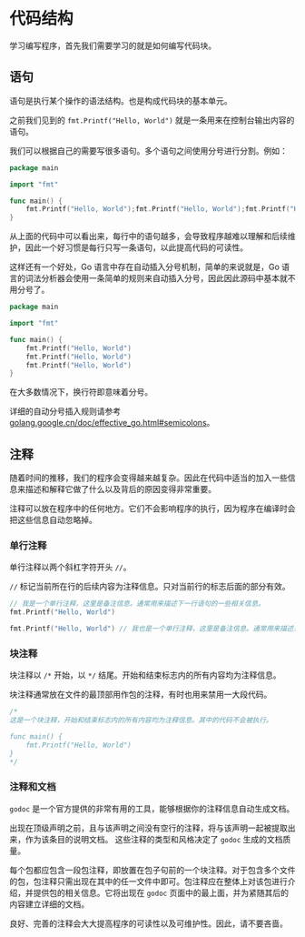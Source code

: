 # 代码结构

学习编写程序，首先我们需要学习的就是如何编写代码块。

## 语句

语句是执行某个操作的语法结构。也是构成代码块的基本单元。

之前我们见到的 `fmt.Printf("Hello, World")` 就是一条用来在控制台输出内容的语句。

我们可以根据自己的需要写很多语句。多个语句之间使用分号进行分割。例如：

```go
package main

import "fmt"

func main() {
	fmt.Printf("Hello, World");fmt.Printf("Hello, World");fmt.Printf("Hello, World");
}
```

从上面的代码中可以看出来，每行中的语句越多，会导致程序越难以理解和后续维护，因此一个好习惯是每行只写一条语句，以此提高代码的可读性。

这样还有一个好处，Go 语言中存在自动插入分号机制，简单的来说就是，Go 语言的词法分析器会使用一条简单的规则来自动插入分号，因此因此源码中基本就不用分号了。

```go
package main

import "fmt"

func main() {
	fmt.Printf("Hello, World")
	fmt.Printf("Hello, World")
	fmt.Printf("Hello, World")
}
```

在大多数情况下，换行符即意味着分号。

详细的自动分号插入规则请参考 [golang.google.cn/doc/effective_go.html#semicolons](https://golang.google.cn/doc/effective_go.html#semicolons)。

## 注释

随着时间的推移，我们的程序会变得越来越复杂。因此在代码中适当的加入一些信息来描述和解释它做了什么以及背后的原因变得非常重要。

注释可以放在程序中的任何地方。它们不会影响程序的执行，因为程序在编译时会把这些信息自动忽略掉。

### 单行注释

单行注释以两个斜杠字符开头 `//`。

`//` 标记当前所在行的后续内容为注释信息。只对当前行的标志后面的部分有效。

```go
// 我是一个单行注释，这里是备注信息。通常用来描述下一行语句的一些相关信息。
fmt.Printf("Hello, World")

fmt.Printf("Hello, World") // 我也是一个单行注释，这里是备注信息。通常用来描述当前行的语句的一些相关信息。
```

### 块注释

块注释以 `/*` 开始，以 `*/` 结尾。开始和结束标志内的所有内容均为注释信息。

块注释通常放在文件的最顶部用作包的注释，有时也用来禁用一大段代码。

```go
/*
这是一个块注释，开始和结束标志内的所有内容均为注释信息。其中的代码不会被执行。

func main() {
	fmt.Printf("Hello, World")
}
*/
```

### 注释和文档

`godoc` 是一个官方提供的非常有用的工具，能够根据你的注释信息自动生成文档。

出现在顶级声明之前，且与该声明之间没有空行的注释，将与该声明一起被提取出来，作为该条目的说明文档。 这些注释的类型和风格决定了 `godoc` 生成的文档质量。

每个包都应包含一段包注释，即放置在包子句前的一个块注释。对于包含多个文件的包，包注释只需出现在其中的任一文件中即可。包注释应在整体上对该包进行介绍，并提供包的相关信息。它将出现在 `godoc` 页面中的最上面，并为紧随其后的内容建立详细的文档。

良好、完善的注释会大大提高程序的可读性以及可维护性。因此，请不要吝啬。
